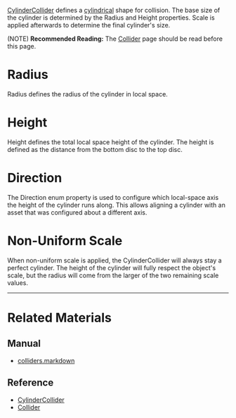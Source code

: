 [CylinderCollider](https://github.com/ZilchEngine/ZilchDocs/blob/master/code_reference/class_reference/cylindercollider.markdown) defines a [cylindrical](https://en.wikipedia.org/wiki/Cylinder ) shape for collision. The base size of the cylinder is determined by the Radius  and Height  properties. Scale is applied afterwards to determine the final cylinder's size.

(NOTE) **Recommended Reading:** The [Collider](https://github.com/ZilchEngine/ZilchDocs/blob/master/zilch_editor_documentation/zeromanual/physics/colliders.markdown) page should be read before this page.


 #  Radius
Radius  defines the radius of the cylinder in local space.

 #  Height
Height  defines the total local space height of the cylinder. The height is defined as the distance from the bottom disc to the top disc.

 #  Direction
The Direction enum property is used to configure which local-space axis the height of the cylinder runs along. This allows aligning a cylinder with an asset that was configured about a different axis.

 #  Non-Uniform Scale
When non-uniform scale is applied, the CylinderCollider will always stay a perfect cylinder. The height of the cylinder will fully respect the object's scale, but the radius will come from the larger of the two remaining scale values.


---
 #  Related Materials
 ##  Manual
- [colliders.markdown](https://github.com/ZilchEngine/ZilchDocs/blob/master/zilch_editor_documentation/zeromanual/physics/colliders.markdown)

 ##  Reference
- [CylinderCollider](https://github.com/ZilchEngine/ZilchDocs/blob/master/code_reference/class_reference/cylindercollider.markdown)
- [Collider](https://github.com/ZilchEngine/ZilchDocs/blob/master/code_reference/class_reference/collider.markdown) 

 